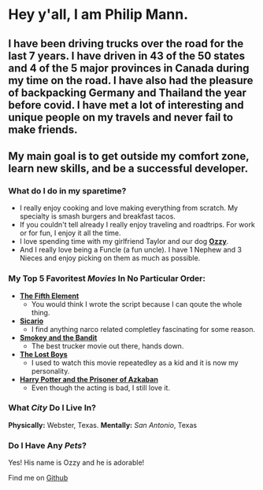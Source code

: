 # Hey y'all, I am Philip Mann.

## I have been driving trucks over the road for the last 7 years. I have driven in 43 of the 50 states and 4 of the 5 major provinces in Canada during my time on the road. I have also had the pleasure of backpacking Germany and Thailand the year before covid. I have met a lot of interesting and unique people on my travels and never fail to make friends. 

## My main goal is to get outside my comfort zone, learn new skills, and be a successful developer.

### What do I do in my sparetime?

- I really enjoy cooking and love making everything from scratch. My specialty is smash burgers and breakfast tacos.
- If you couldn't tell already I really enjoy traveling and roadtrips. For work or for fun, I enjoy it all the time. 
- I love spending time with my girlfriend Taylor and our dog [**Ozzy**](https://imgur.com/xynMC6v).
- And I really love being a Funcle (a fun uncle). I have 1 Nephew and 3 Nieces and enjoy picking on them as much as possible. 

### My Top 5 Favoritest *Movies* In No Particular Order:

- [**The Fifth Element**](https://youtu.be/fQ9RqgcR24g)
  - You would think I wrote the script because I can qoute the whole thing.
- [**Sicario**](https://youtu.be/7VWbeHqXUIQ)
  - I find anything narco related completley fascinating for some reason.
- [**Smokey and the Bandit**](https://youtu.be/IzMpOvKxXdM)
  - The best trucker movie out there, hands down. 
- [**The Lost Boys**](https://youtu.be/r1Iqy6m7U7c)
  - I used to watch this movie repeatedley as a kid and it is now my personality.
- [**Harry Potter and the Prisoner of Azkaban**](https://youtu.be/1ZdlAg3j8nI)
  - Even though the acting is bad, I still love it.

### What *City* Do I Live In?

**Physically:** Webster, Texas.
**Mentally:** *San Antonio*, Texas

### Do I Have Any *Pets*?
Yes! His name is Ozzy and he is adorable!



Find me on [Github](https://github.com/Philip-Mann)
